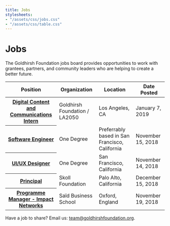 ```yaml
---
title: Jobs
stylesheets:
- "/assets/css/jobs.css"
- "/assets/css/table.css"
---
```


Jobs
===========

The Goldhirsh Foundation jobs board provides opportunities to work with grantees, partners, and community leaders who are helping to create a better future.



<table>
<thead>
<tr>
  <th scope="col">Position</th>
  <th scope="col">Organization</th>
  <th scope="col">Location</th>
  <th scope="col">Date Posted</th>
</tr>
</thead>
<tbody>
  
<tr>
  <th scope="row"><a href="https://la2050.org/jobs/1639">Digital Content and Communications Intern</a></th>
  <td>Goldhirsh Foundation / LA2050</td>
  <td>Los Angeles, CA</td>
  <td>January 7, 2019</td>
</tr>
  
<tr>
  <th scope="row"><a href="https://www.1degree.org/about/join/software-engineer/">Software Engineer</a></th>
  <td>One Degree</td>
  <td>Preferrably based in San Francisco, California</td>
  <td>November 15, 2018</td>
</tr>
  
<tr>
  <th scope="row"><a href="https://www.1degree.org/about/join/ui-ux-designer/">UI/UX Designer</a></th>
  <td>One Degree</td>
  <td>San Francisco, California</td>
  <td>November 14, 2018</td>
</tr>
  
<tr>
  <th scope="row"><a href="http://skoll.org/job/principal-skoll-foundation/?utm_source=Skoll+Email+List&utm_campaign=7bc4405b8a-EMAIL_CAMPAIGN_2018_09_05_06_10_COPY_01&utm_medium=email&utm_term=0_934f830608-7bc4405b8a-118780021">Principal</a></th>
  <td>Skoll Foundation</td>
  <td>Palo Alto, California</td>
  <td>December 15, 2018</td>
</tr>

<tr>
  <th scope="row"><a href="https://www.sbs.ox.ac.uk/about-us/work-us/programme-manager-impact-networks?utm_source=Skoll+Email+List&utm_campaign=7bc4405b8a-EMAIL_CAMPAIGN_2018_09_05_06_10_COPY_01&utm_medium=email&utm_term=0_934f830608-7bc4405b8a-118780021">Programme Manager - Impact Networks</a></th>
  <td>Saïd Business School</td>
  <td>Oxford, England</td>
  <td>November 19, 2018</td>
</tr>



</tbody>
</table>



Have a job to share? Email us: [team@goldhirshfoundation.org](mailto:team@goldhirshfoundation.org).


